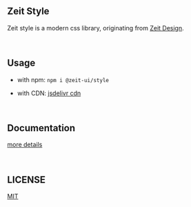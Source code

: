 ## Zeit Style
Zeit style is a modern css library, originating from [Zeit Design](https://zeit.co/design).

<br/>

## Usage

- with npm: `npm i @zeit-ui/style`

- with CDN: [jsdelivr cdn](https://cdn.jsdelivr.net/npm/@zeit-ui/style@latest/dist/style.css)

<br/>

## Documentation
[more details](https://zeit-style.now.sh/)

<br/>

## LICENSE
[MIT](LICENSE)

